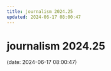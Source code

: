 ```yaml
---
title: journalism 2024.25
updated: 2024-06-17 08:00:47
---
```


# journalism 2024.25

(date: 2024-06-17 08:00:47)

